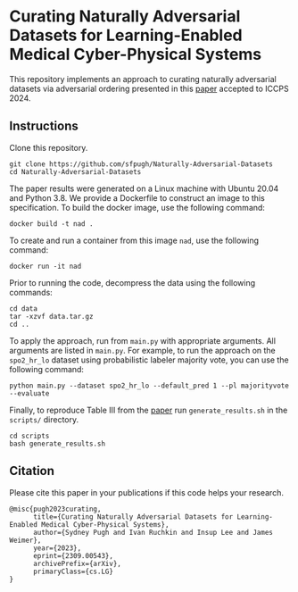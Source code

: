 # Curating Naturally Adversarial Datasets for Learning-Enabled Medical Cyber-Physical Systems

This repository implements an approach to curating naturally adversarial datasets via adversarial ordering presented in this [paper](https://browse.arxiv.org/abs/2309.00543) accepted to ICCPS 2024.

## Instructions

Clone this repository.

```
git clone https://github.com/sfpugh/Naturally-Adversarial-Datasets
cd Naturally-Adversarial-Datasets
```

The paper results were generated on a Linux machine with Ubuntu 20.04 and Python 3.8. We provide a Dockerfile to construct an image to this specification. To build the docker image, use the following command:

```
docker build -t nad .
```

To create and run a container from this image `nad`, use the following command:

```
docker run -it nad
```

Prior to running the code, decompress the data using the following commands:

```
cd data
tar -xzvf data.tar.gz
cd ..
```

To apply the approach, run from `main.py` with appropriate arguments. All arguments are listed in `main.py`. For example, to run the approach on the `spo2_hr_lo` dataset using probabilistic labeler majority vote, you can use the following command:

```
python main.py --dataset spo2_hr_lo --default_pred 1 --pl majorityvote --evaluate
```

Finally, to reproduce Table III from the [paper](https://browse.arxiv.org/abs/2309.00543) run `generate_results.sh` in the `scripts/` directory.

```
cd scripts
bash generate_results.sh
```

## Citation

Please cite this paper in your publications if this code helps your research.

```
@misc{pugh2023curating,
      title={Curating Naturally Adversarial Datasets for Learning-Enabled Medical Cyber-Physical Systems}, 
      author={Sydney Pugh and Ivan Ruchkin and Insup Lee and James Weimer},
      year={2023},
      eprint={2309.00543},
      archivePrefix={arXiv},
      primaryClass={cs.LG}
}
```
